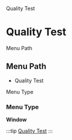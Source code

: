 
Quality Test
# Quality Test



Menu Path
## Menu Path



- Quality Test

Menu Type
### Menu Type

**Window**


:::tip
[Quality Test](functional-guide/window/window-quality-test.md)
:::
